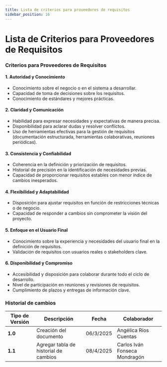 ```yaml
---
title: Lista de criterios para proveedores de requisitos
sidebar_position: 16
---
```


# Lista de Criterios para Proveedores de Requisitos

### **Criterios para Proveedores de Requisitos**

#### **1. Autoridad y Conocimiento**

- Conocimiento sobre el negocio o en el sistema a desarrollar.
- Capacidad de toma de decisiones sobre los requisitos.
- Conocimiento de estándares y mejores prácticas.

#### **2. Claridad y Comunicación**

- Habilidad para expresar necesidades y expectativas de manera precisa.
- Disponibilidad para aclarar dudas y resolver conflictos.
- Uso de herramientas efectivas para la gestión de requisitos (documentación estructurada, herramientas colaborativas, reuniones periódicas).

#### **3. Consistencia y Confiabilidad**

- Coherencia en la definición y priorización de requisitos.
- Historial de precisión en la identificación de necesidades previas.
- Capacidad de proporcionar requisitos estables con menor índice de cambios inesperados.

#### **4. Flexibilidad y Adaptabilidad**

- Disposición para ajustar requisitos en función de restricciones técnicas o de negocio.
- Capacidad de responder a cambios sin comprometer la visión del proyecto.

#### **5. Enfoque en el Usuario Final**

- Conocimiento sobre la experiencia y necesidades del usuario final en la definición de requisitos.
- Validación de requisitos con usuarios reales o stakeholders clave.

#### **6. Disponibilidad y Compromiso**

- Accesibilidad y disposición para colaborar durante todo el ciclo de desarrollo.
- Nivel de participación en reuniones y revisiones de requisitos.
- Cumplimiento de plazos y entregas de información clave.

### Historial de cambios

| **Tipo de Versión** | **Descripción**                       | **Fecha** | **Colaborador**               |
| ------------------- | ------------------------------------- | --------- | ----------------------------- |
| **1.0**             | Creación del documento                | 06/3/2025 | Angélica Ríos Cuentas         |
| **1.1**             | Agregar tabla de historial de cambios | 08/4/2025 | Carlos Iván Fonseca Mondragón |
